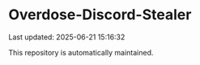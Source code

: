 # Overdose-Discord-Stealer

Last updated: 2025-06-21 15:16:32

This repository is automatically maintained.
